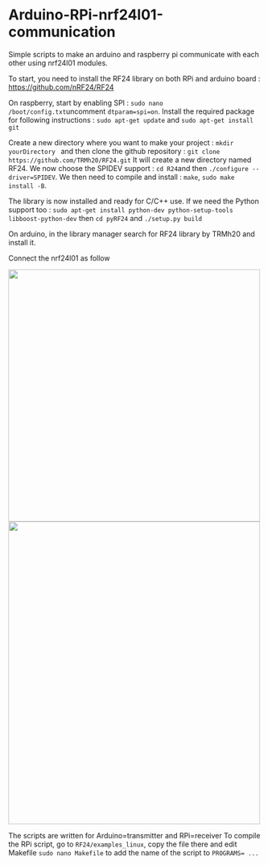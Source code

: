 # Arduino-RPi-nrf24l01-communication

Simple scripts to make an arduino and raspberry pi communicate with each other using nrf24l01 modules.

To start, you need to install the RF24 library on both RPi and arduino board : https://github.com/nRF24/RF24

On raspberry, start by enabling SPI : ``sudo nano /boot/config.txt``uncomment ``dtparam=spi=on``. 
Install the required package for following instructions : ``sudo apt-get update`` and ``sudo apt-get install git``

Create a new directory where you want to make your project : ``mkdir yourDirectory `` and then clone the github repository : ``git clone https://github.com/TRMh20/RF24.git``
It will create a new directory named RF24. We now choose the SPIDEV support : ``cd R24``and then ``./configure --driver=SPIDEV``. 
We then need to compile and install : ``make``, ``sudo make install -B``. 

The library is now installed and ready for C/C++ use. If we need the Python support too : ``sudo apt-get install python-dev python-setup-tools libboost-python-dev`` then ``cd pyRF24`` and ``./setup.py build`` 


On arduino, in the library manager search for RF24 library by TRMh20 and install it.


Connect the nrf24l01 as follow 

<img src="https://user-images.githubusercontent.com/38764918/115746275-7e09f080-a394-11eb-89ca-0769d4c3a552.png" width="500" height="500"> 


<img src="https://user-images.githubusercontent.com/38764918/115748014-12c11e00-a396-11eb-836a-7ed37e686a0e.jpg" width="500" height="600">


The scripts are written for Arduino=transmitter and RPi=receiver
To compile the RPi script, go to ``RF24/examples_linux``, copy the file there and edit Makefile ``sudo nano Makefile`` to add the name of the script to ``PROGRAMS= ...``
